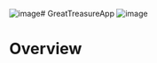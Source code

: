 ![image](https://github.com/kousei1/GreatTreasureApp/assets/98931394/22c1c049-f27f-4ebb-9fd2-3fb50de79141)# GreatTreasureApp
![image](https://github.com/kousei1/GreatTreasureApp/assets/98931394/44290fca-73ba-4fc2-9b5f-a87a166a601a)

# Overview
